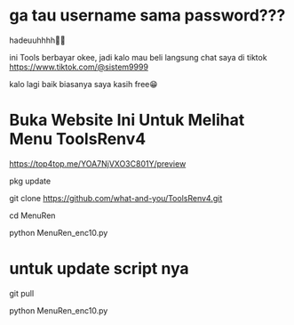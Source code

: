 # ga tau username sama password??? 

hadeuuhhhh🗿😒

ini Tools berbayar okee, jadi kalo mau beli langsung chat saya di tiktok https://www.tiktok.com/@sistem9999

kalo lagi baik biasanya saya kasih free😁


# Buka Website Ini Untuk Melihat Menu ToolsRenv4

https://top4top.me/YOA7NjVXO3C801Y/preview

pkg update

git clone https://github.com/what-and-you/ToolsRenv4.git

cd MenuRen

python MenuRen_enc10.py

# untuk update script nya

git pull

python MenuRen_enc10.py
